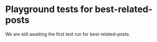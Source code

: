 # Playground tests for best-related-posts
We are still awaiting the first test run for best-related-posts.
